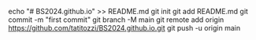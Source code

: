 echo "# BS2024.github.io" >> README.md
git init
git add README.md
git commit -m "first commit"
git branch -M main
git remote add origin https://github.com/tatitozzi/BS2024.github.io.git
git push -u origin main